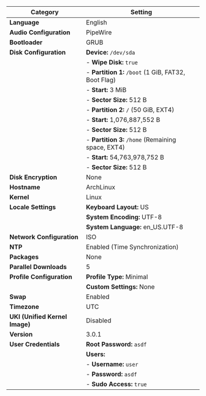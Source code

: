 | **Category**           | **Setting**                                                                 |
|-------------------------|-----------------------------------------------------------------------------|
| **Language**           | English                                                                    |
| **Audio Configuration** | PipeWire                                                                   |
| **Bootloader**         | GRUB                                                                       |
| **Disk Configuration** | **Device:** `/dev/sda`                                                     |
|                         | - **Wipe Disk:** `true`                                                   |
|                         | - **Partition 1:** `/boot` (1 GiB, FAT32, Boot Flag)                      |
|                         |   - **Start:** 3 MiB                                                      |
|                         |   - **Sector Size:** 512 B                                                |
|                         | - **Partition 2:** `/` (50 GiB, EXT4)                                     |
|                         |   - **Start:** 1,076,887,552 B                                            |
|                         |   - **Sector Size:** 512 B                                                |
|                         | - **Partition 3:** `/home` (Remaining space, EXT4)                       |
|                         |   - **Start:** 54,763,978,752 B                                           |
|                         |   - **Sector Size:** 512 B                                                |
| **Disk Encryption**     | None                                                                      |
| **Hostname**           | ArchLinux                                                                 |
| **Kernel**             | Linux                                                                     |
| **Locale Settings**    | **Keyboard Layout:** US                                                   |
|                         | **System Encoding:** UTF-8                                               |
|                         | **System Language:** en_US.UTF-8                                         |
| **Network Configuration**| ISO                                                                      |
| **NTP**                | Enabled (Time Synchronization)                                             |
| **Packages**           | None                                                                      |
| **Parallel Downloads** | 5                                                                         |
| **Profile Configuration** | **Profile Type:** Minimal                                               |
|                         | **Custom Settings:** None                                                |
| **Swap**               | Enabled                                                                   |
| **Timezone**           | UTC                                                                       |
| **UKI (Unified Kernel Image)** | Disabled                                                           |
| **Version**            | 3.0.1                                                                     |
| **User Credentials**   | **Root Password:** `asdf`                                                 |
|                         | **Users:**                                                               |
|                         | - **Username:** `user`                                                   |
|                         |   - **Password:** `asdf`                                                 |
|                         |   - **Sudo Access:** `true`                                              |
